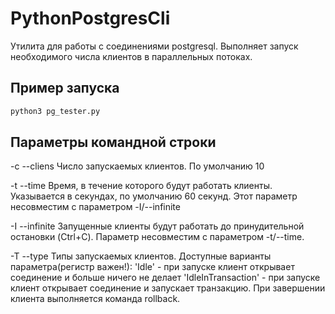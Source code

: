 # PythonPostgresCli

Утилита для работы с соединениями postgresql. Выполняет запуск необходимого числа клиентов в параллельных потоках. 

## Пример запуска

```bash
python3 pg_tester.py
```

## Параметры командной строки

-c
--cliens Число запускаемых клиентов. По умолчанию 10

-t
--time Время, в течение которого будут работать клиенты. Указывается в секундах, по умолчанию 60 секунд. Этот параметр несовместим с параметром -I/--infinite

-I
--infinite Запущенные клиенты будут работать до принудительной остановки (Ctrl+C). Параметр несовместим с параметром -t/--time. 

-T
--type Типы запускаемых клиентов. Доступные варианты параметра(регистр важен!):
  'Idle' - при запуске клиент открывает соединение и больше ничего не делает
  'IdleInTransaction' - при запуске клиент открывает соединение и запускает транзакцию. При завершении клиента выполняется команда rollback.
